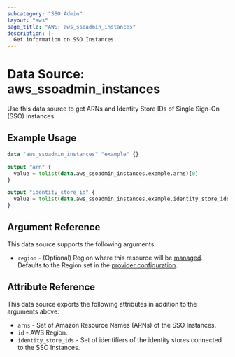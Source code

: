 ```yaml
---
subcategory: "SSO Admin"
layout: "aws"
page_title: "AWS: aws_ssoadmin_instances"
description: |-
  Get information on SSO Instances.
---
```


# Data Source: aws_ssoadmin_instances

Use this data source to get ARNs and Identity Store IDs of Single Sign-On (SSO) Instances.

## Example Usage

```terraform
data "aws_ssoadmin_instances" "example" {}

output "arn" {
  value = tolist(data.aws_ssoadmin_instances.example.arns)[0]
}

output "identity_store_id" {
  value = tolist(data.aws_ssoadmin_instances.example.identity_store_ids)[0]
}
```

## Argument Reference

This data source supports the following arguments:

* `region` - (Optional) Region where this resource will be [managed](https://docs.aws.amazon.com/general/latest/gr/rande.html#regional-endpoints). Defaults to the Region set in the [provider configuration](https://registry.terraform.io/providers/hashicorp/aws/latest/docs#aws-configuration-reference).

## Attribute Reference

This data source exports the following attributes in addition to the arguments above:

* `arns` - Set of Amazon Resource Names (ARNs) of the SSO Instances.
* `id` - AWS Region.
* `identity_store_ids` - Set of identifiers of the identity stores connected to the SSO Instances.
